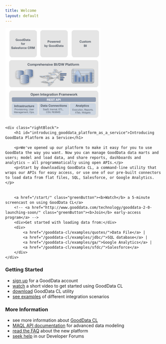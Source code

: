 ```yaml
---
title: Welcome
layout: default
---
```


<div id="homepage">
    <div class="twoBlock left">
        <img id="schema" src="images/platform-stack.png" width="306" height="294" alt="Platform Stack">
    </div>
    
    <div class="rightBlock">
        <h1 id="introducing_gooddata_platform_as_a_service">Introducing GoodData Platform as a Service</h1>

        <p>We've opened up our platform to make it easy for you to use GoodData the way you want. Now you can manage GoodData data marts and users; model and load data, and share reports, dashboards and analytics – all programmatically using open APIs.</p>
        <p>Start by downloading GoodData CL, a command-line utility that wraps our APIs for easy access, or use one of our pre-built connectors to load data from flat files, SQL, Salesforce, or Google Analytics.</p>


        <a href="/start/" class="greenButton"><b>Watch</b> a 5-minute screencast on using GoodData CL</a>
        <!-- <a href="http://www.gooddata.com/technology/gooddata-2-0-launching-soon/" class="greenButton"><b>Join</b> early-access program</a> -->
        <div>Get started with loading data from:</div>
        <div>
            <a href="/gooddata-cl/examples/quotes/">Data File</a> |
            <a href="/gooddata-cl/examples/jdbc/">SQL database</a> |
            <a href="/gooddata-cl/examples/ga/">Google Analytics</a> |
            <a href="/gooddata-cl/examples/sfdc/">Salesforce</a>
        </div>
    </div>
</div>

<div class="twoBlock left">
    <h3>Getting Started</h3>
    <ul>
        <li><a href="https://secure.gooddata.com/registration.html">sign up</a> for a GoodData account</li>
        <li><a href="/start/">watch</a> a short video to get started using GoodData CL</li>
        <li><a href="/gooddata-cl/">download</a> GoodData CL utility</li>
        <li><a href="/gooddata-cl/examples/">see examples</a> of different integration scenarios</li>
    </ul>
</div>
<div class="rightBlock">
    <h3>More Information</h3>
    <ul>
        <li>see more information about <a href="/gooddata-cl/">GoodData CL</a></li>
        <li><a href="/api/maql-ddl.html">MAQL API documentation</a> for advanced data modeling</li>
        <li><a href="faq.html">read the FAQ</a> about the new platform</li>
        <li><a href="http://support.gooddata.com/forums/176660-developer-forum">seek help</a> in our Developer Forums</li>
    </ul>
</div>